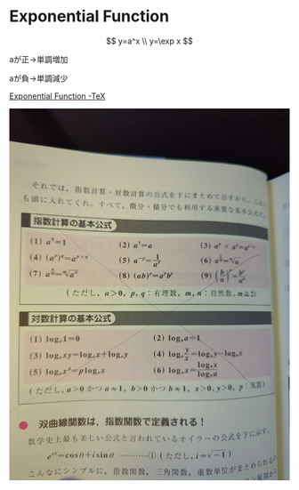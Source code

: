# Exponential Function

$$
y=a^x
\\
y=\exp x
$$

aが正→単調増加

aが負→単調減少

[Exponential Function -TeX](Exponential%20Function%20e4f80d0b6cc240fca002501f9a96127c/Exponential%20Function%20-TeX%2047c4b04112944cb99b3cf3ab995797a1.md)

![image-1680251396250.jpg4421607186308254634.jpg](Exponential%20Function%20e4f80d0b6cc240fca002501f9a96127c/image-1680251396250.jpg4421607186308254634.jpg)